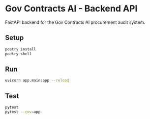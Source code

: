 # Gov Contracts AI - Backend API

FastAPI backend for the Gov Contracts AI procurement audit system.

## Setup

```bash
poetry install
poetry shell
```

## Run

```bash
uvicorn app.main:app --reload
```

## Test

```bash
pytest
pytest --cov=app
```
